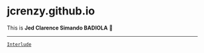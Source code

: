 # jcrenzy.github.io
This is <b>Jed Clarence Simando BADIOLA</b> 💙

---

[`Interlude`](https://youtu.be/xy3AcmW0lrQ)
